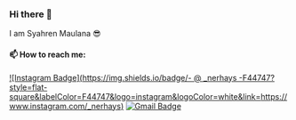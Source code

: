 ### Hi there 👋

I am Syahren Maulana :sunglasses:


#### 📫 How to reach me:
 [![Instagram Badge](https://img.shields.io/badge/- @ _nerhays -F44747?style=flat-square&labelColor=F44747&logo=instagram&logoColor=white&link=https://www.instagram.com/_nerhays)](https://www.instagram.com/_nerhays) [![Gmail Badge](https://img.shields.io/badge/-sfa.asus@gmail.com-c14438?style=flat-square&logo=Gmail&logoColor=white&link=mailto:sfa.asus@gmail.com)](mailto:sfa.asus@gmail.com)
<!--
**nerhays/nerhays** is a ✨ _special_ ✨ repository because its `README.md` (this file) appears on your GitHub profile.

Here are some ideas to get you started:

- 🔭 I’m currently working on ...
- 🌱 I’m currently learning ...
- 👯 I’m looking to collaborate on ...
- 🤔 I’m looking for help with ...
- 💬 Ask me about ...
- 📫 How to reach me: ...
- 😄 Pronouns: ...
- ⚡ Fun fact: ...
-->
